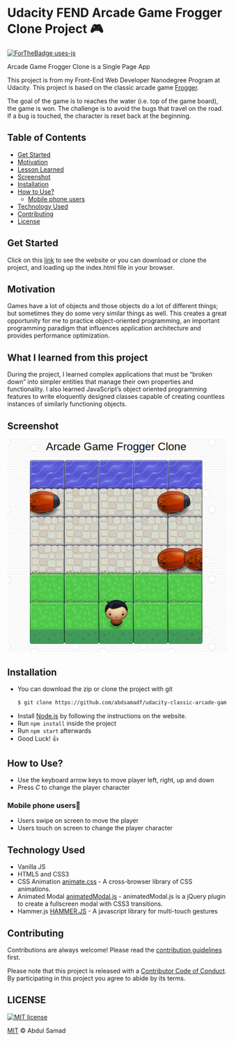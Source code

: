 # Udacity FEND Arcade Game Frogger Clone Project :video_game:
[![ForTheBadge uses-js](https://forthebadge.com/images/badges/uses-JS.svg)](https://forthebadge.com)

Arcade Game Frogger Clone is a Single Page App

This project is from my Front-End Web Developer Nanodegree Program at Udacity. This project is based on the classic arcade game [Frogger](https://en.wikipedia.org/wiki/Frogger).

The goal of the game is to reaches the water (i.e. top of the game board), the game is won. The challenge is to avoid the bugs that travel on the road. If a bug is touched, the character is reset back at the beginning.

## Table of Contents

  - [Get Started](#get-started)
  - [Motivation](#motivation)
  - [Lesson Learned](#what-i-learned-from-this-project)
  - [Screenshot](#screenshot)
  - [Installation](#installation)
  - [How to Use?](#how-to-use?)
    - [Mobile phone users](#mobile-phone-users:iphone:)
  - [Technology Used](#technology-used)
  - [Contributing](#contributing)
  - [License](#license)

## Get Started
Click on this [link]() to see the website or you can download or clone the project, and loading up the index.html file in your browser.

##  Motivation
Games have a lot of objects and those objects do a lot of different things; but sometimes they do some very similar things as well. This creates a great opportunity for me to practice object-oriented programming, an important programming paradigm that influences application architecture and provides performance optimization.

## What I learned from this project
During the project, I learned complex applications that must be “broken down” into simpler entities that manage their own properties and functionality. I also learned JavaScript’s object oriented programming features to write eloquently designed classes capable of creating countless instances of similarly functioning objects.

## Screenshot
![Arcade Game Frogger Clone looks like](images/Screenshot.png)

## Installation
- You can download the zip or clone the project with git
  ```sh
  $ git clone https://github.com/abdsamadf/udacity-classic-arcade-game-clone.git
  ```
- Install [Node.js](https://nodejs.org/) by following the instructions on the website.
- Run `npm install` inside the project
- Run `npm start` afterwards
- Good Luck! :thumbsup:

## How to Use?
- Use the keyboard arrow keys to move player left, right, up and down
- Press *C* to change the player character
### Mobile phone users:iphone:
- Users swipe on screen to move the player
- Users touch on screen to change the player character

## Technology Used
* Vanilla JS
* HTML5 and CSS3
* CSS Animation [animate.css](https://daneden.github.io/animate.css) - A cross-browser library of CSS animations.
* Animated Modal [animatedModal.js](https://joaopereirawd.github.io/animatedModal.js) - animatedModal.js is a jQuery plugin to create a fullscreen modal with CSS3 transitions.
* Hammer.js [HAMMER.JS](http://hammerjs.github.io) - A javascript library for multi-touch gestures

## Contributing
Contributions are always welcome! Please read the [contribution guidelines](CONTRIBUTING.md) first.

Please note that this project is released with a [Contributor Code of Conduct](code-of-conduct.md). By participating in this project you agree to abide by its terms.

## LICENSE
[![MIT license](https://img.shields.io/github/license/abdsamadf/udacity-classic-arcade-game-clone)](http://opensource.org/licenses/MIT)

[MIT](https://github.com/abdsamadf/udacity-classic-arcade-game-clone/blob/master/LICENSE) © Abdul Samad
